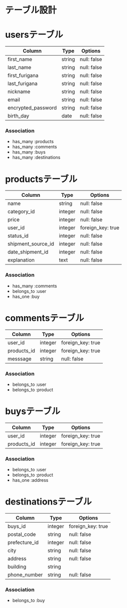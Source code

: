 # テーブル設計

# usersテーブル

| Column             | Type     | Options     |
| ------------------ | -------- | ----------- |
| first_name         | string   | null: false |
| last_name          | string   | null: false |
| first_furigana     | string   | null: false |
| last_furigana      | string   | null: false |
| nickname           | string   | null: false |
| email              | string   | null: false |
| encrypted_password | string   | null: false |
| birth_day          | date     | null: false |

### Association

- has_many :products
- has_many :comments
- has_many :buys
- has_many :destinations

# productsテーブル

| Column             | Type     | Options         |
| ------------------ | -------  | ----------------|
| name               | string   | null: false     |
| category_id        | integer  | null: false     |
| price              | integer  | null: false     |
| user_id          | integer  | foreign_key: true |
| status_id          | integer  | null: false     |
| shipment_source_id | integer  | null: false     |
| date_shipment_id   | integer  | null: false     |
| explanation        | text     | null: false     |

### Association

- has_many :comments
- belongs_to :user
- has_one :buy


# commentsテーブル

| Column      | Type    | Options           |
| ----------- | ------- | ----------------- |
| user_id     | integer | foreign_key: true |
| products_id | integer | foreign_key: true |
| messsage    | string  | null: false       |

### Association

- belongs_to :user
- belongs_to :product

# buysテーブル

| Column           | Type     | Options           |
| ---------------- | -------  | ----------------- |
| user_id          | integer  | foreign_key: true |
| products_id      | integer  | foreign_key: true |

### Association

- belongs_to :user
- belongs_to :product
- has_one :address

# destinationsテーブル

| Column        | Type    | Options           |
| ------------- | ------- | ----------------- |
| buys_id       | integer | foreign_key: true |
| postal_code   | string  | null: false       |
| prefecture_id | integer | null: false       |
| city          | string  | null: false       |
| address       | string  | null: false       |
| building      | string  |                   |
| phone_number  | string  | null: false       |

### Association

- belongs_to :buy